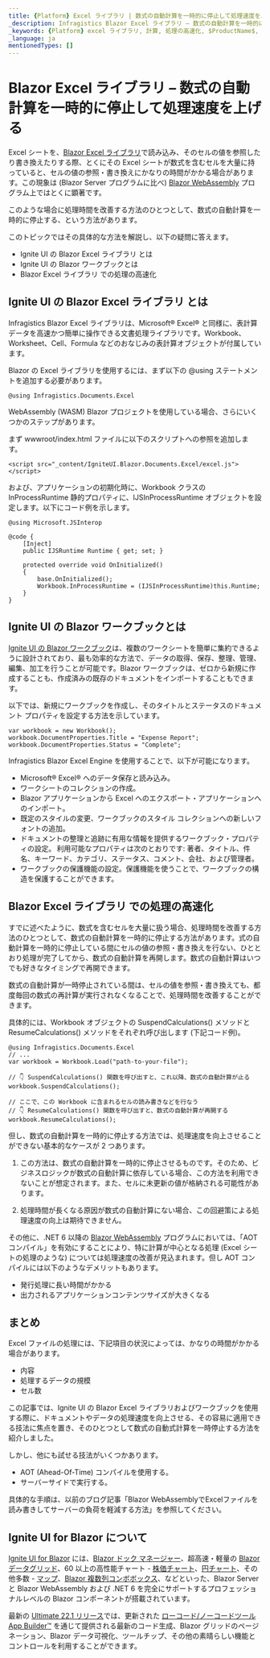 ```yaml
---
title: {Platform} Excel ライブラリ | 数式の自動計算を一時的に停止して処理速度を上げる | インフラジスティックス
_description: Infragistics Blazor Excel ライブラリ – 数式の自動計算を一時的に停止して処理速度を上げる
_keywords: {Platform} excel ライブラリ, 計算, 処理の高速化, $ProductName$, インフラジスティックス
_language: ja
mentionedTypes: []
---
```


# Blazor Excel ライブラリ – 数式の自動計算を一時的に停止して処理速度を上げる

Excel シートを、[Blazor Excel ライブラリ](https://jp.infragistics.com/products/ignite-ui-blazor/blazor/components/excel-library)で読み込み、そのセルの値を参照したり書き換えたりする際、とくにその Excel シートが数式を含むセルを大量に持っていると、セルの値の参照・書き換えにかなりの時間がかかる場合があります。この現象は (Blazor Server プログラムに比べ) [Blazor WebAssembly](https://jp.infragistics.com/products/ignite-ui-blazor/blazor/components/general-getting-started-blazor-client) プログラム上ではとくに顕著です。

このような場合に処理時間を改善する方法のひとつとして、数式の自動計算を一時的に停止する、という方法があります。

このトピックではその具体的な方法を解説し、以下の疑問に答えます。

* Ignite UI の Blazor Excel ライブラリ とは
* Ignite UI の Blazor ワークブックとは
* Blazor Excel ライブラリ での処理の高速化

## Ignite UI の Blazor Excel ライブラリ とは

Infragistics Blazor Excel ライブラリは、Microsoft® Excel® と同様に、表計算データを高速かつ簡単に操作できる文書処理ライブラリです。Workbook、Worksheet、Cell、Formula などのおなじみの表計算オブジェクトが付属しています。

Blazor の Excel ライブラリを使用するには、まず以下の @using ステートメントを追加する必要があります。

```razor
@using Infragistics.Documents.Excel
```

WebAssembly (WASM) Blazor プロジェクトを使用している場合、さらにいくつかのステップがあります。

まず wwwroot/index.html ファイルに以下のスクリプトへの参照を追加します。

```razor
<script src="_content/IgniteUI.Blazor.Documents.Excel/excel.js"></script>
```

および、アプリケーションの初期化時に、Workbook クラスの InProcessRuntime 静的プロパティに、IJSInProcessRuntime オブジェクトを設定します。以下にコード例を示します。

```razor
@using Microsoft.JSInterop

@code {
    [Inject]
    public IJSRuntime Runtime { get; set; }

    protected override void OnInitialized()
    {
        base.OnInitialized();
        Workbook.InProcessRuntime = (IJSInProcessRuntime)this.Runtime;
    }
}
```

## Ignite UI の Blazor ワークブックとは

[Ignite UI の Blazor ワークブック](https://jp.infragistics.com/products/ignite-ui-blazor/blazor/components/excel-library-using-workbooks)は、複数のワークシートを簡単に集約できるように設計されており、最も効率的な方法で、データの取得、保存、整理、管理、編集、加工を行うことが可能です。Blazor ワークブックは、ゼロから新規に作成することも、作成済みの既存のドキュメントをインポートすることもできます。

以下では、新規にワークブックを作成し、そのタイトルとステータスのドキュメント プロパティを設定する方法を示しています。

```razor
var workbook = new Workbook();
workbook.DocumentProperties.Title = "Expense Report";
workbook.DocumentProperties.Status = "Complete";
```

Infragistics Blazor Excel Engine を使用することで、以下が可能になります。

* Microsoft® Excel® へのデータ保存と読み込み。
* ワークシートのコレクションの作成。
* Blazor アプリケーションから Excel へのエクスポート・アプリケーションへのインポート。
* 既定のスタイルの変更、ワークブックのスタイル コレクションへの新しいフォントの追加。
* ドキュメントの整理と追跡に有用な情報を提供するワークブック・プロパティの設定。 利用可能なプロパティは次のとおりです: 著者、タイトル、件名、キーワード、カテゴリ、ステータス、コメント、会社、および管理者。
* ワークブックの保護機能の設定。保護機能を使うことで、ワークブックの構造を保護することができます。

## Blazor Excel ライブラリ での処理の高速化

すでに述べたように、数式を含むセルを大量に扱う場合、処理時間を改善する方法のひとつとして、数式の自動計算を一時的に停止する方法があります。式の自動計算を一時的に停止している間にセルの値の参照・書き換えを行ない、ひととおり処理が完了してから、数式の自動計算を再開します。数式の自動計算はいつでも好きなタイミングで再開できます。

数式の自動計算が一時停止されている間は、セルの値を参照・書き換えても、都度毎回の数式の再計算が実行されなくなることで、処理時間を改善することができます。

具体的には、Workbook オブジェクトの SuspendCalculations() メソッドと ResumeCalculations() メソッドをそれぞれ呼び出します (下記コード例)。

```razor
@using Infragistics.Documents.Excel
// ...
var workbook = Workbook.Load("path-to-your-file");

// 👇 SuspendCalculations() 関数を呼び出すと、これ以降、数式の自動計算が止る
workbook.SuspendCalculations();

// ここで、この Workbook に含まれるセルの読み書きなどを行なう
// 👇 ResumeCalculations() 関数を呼び出すと、数式の自動計算が再開する
workbook.ResumeCalculations();
```

但し、数式の自動計算を一時的に停止する方法では、処理速度を向上させることができない基本的なケースが 2 つあります。

1. この方法は、数式の自動計算を一時的に停止させるものです。そのため、ビジネスロジックが数式の自動計算に依存している場合、この方法を利用できないことが想定されます。また、セルに未更新の値が格納される可能性があります。

2. 処理時間が長くなる原因が数式の自動計算にない場合、この回避策による処理速度の向上は期待できません。

その他に、.NET 6 以降の [Blazor WebAssembly](https://blogs.jp.infragistics.com/entry/Blazor-Server-vs-Blazor-WebAssembly-Just-the-Facts) プログラムにおいては、「AOT コンパイル」を有効にすることにより、特に計算が中心となる処理 (Excel シートの処理のような) については処理速度の改善が見込まれます。但し AOT コンパイルには以下のようなデメリットもあります。

* 発行処理に長い時間がかかる
* 出力されるアプリケーションコンテンツサイズが大きくなる

## まとめ

Excel ファイルの処理には、下記項目の状況によっては、かなりの時間がかかる場合があります。

* 内容
* 処理するデータの規模
* セル数

この記事では、Ignite UI の Blazor Excel ライブラリおよびワークブックを使用する際に、ドキュメントやデータの処理速度を向上させる、その容易に適用できる技法に焦点を置き、そのひとつとして数式の自動式計算を一時停止する方法を紹介しました。

しかし、他にも試せる技法がいくつかあります。

* AOT (Ahead-Of-Time) コンパイルを使用する。
* サーバーサイドで実行する。

具体的な手順は、以前のブログ記事「Blazor WebAssemblyでExcelファイルを読み書きしてサーバーの負荷を軽減する方法」を参照してください。

## Ignite UI for Blazor について

[Ignite UI for Blazor](https://jp.infragistics.com/products/ignite-ui-blazor) には、[Blazor ドック マネージャー](https://jp.infragistics.com/products/ignite-ui-blazor/blazor/components/layouts/dock-manager)、超高速・軽量の [Blazor データグリッド](https://jp.infragistics.com/products/ignite-ui-blazor/blazor/components/grids/grids)、60 以上の高性能チャート - [株価チャート](https://jp.infragistics.com/products/ignite-ui-blazor/blazor/components/charts/types/stock-chart)、[円チャート](https://jp.infragistics.com/products/ignite-ui-blazor/blazor/components/charts/types/pie-chart)、その他多数 - [マップ](https://jp.infragistics.com/products/ignite-ui-blazor/blazor/components/geo-map)、[Blazor 複数列コンボボックス](https://jp.infragistics.com/products/ignite-ui-blazor/blazor/components/editors/multi-column-combobox)、などといった、Blazor Server と Blazor WebAssembly および .NET 6 を完全にサポートするプロフェッショナルレベルの Blazor コンポーネントが搭載されています。

最新の [Ultimate 22.1 リリース](https://blogs.jp.infragistics.com/entry/ignite-ui-for-blazor---what-s-new-in-22-1)では、更新された [ローコード/ノーコードツール App Builder™](https://jp.infragistics.com/products/appbuilder) を通じて提供される最新のコード生成、Blazor グリッドのページネーション、Blazor データ可視化、ツールチップ、その他の素晴らしい機能とコントロールを利用することができます。
